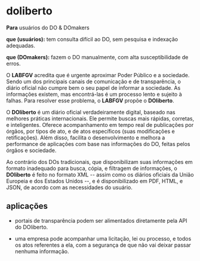 # doliberto

**Para** usuários do DO & DOmakers

**que (usuários):** tem consulta difícil ao DO, sem pesquisa e
indexação adequadas.

**que (DOmakers):** fazem o DO manualmente, com alta susceptibilidade
de erros.

O **LABFGV** acredita que é urgente aproximar Poder Público e a
sociedade. Sendo um dos principais canais de comunicação e de
transparência, o diário oficial não cumpre bem o seu papel de informar
a sociedade. As informações existem, mas encontrá-las é um processo
lento e sujeito à falhas. Para resolver esse problema, o **LABFGV**
propõe o **DOliberto**.

O **DOliberto** é um diário oficial verdadeiramente digital, baseado
nas melhores práticas internacionais. Ele permite buscas mais rápidas,
corretas, e inteligentes. Oferece acompanhamento em tempo real de
publicações por órgãos, por tipos de ato, e de atos específicos (suas
modificações e retificações). Além disso, facilita o desenvolvimento e
melhora a performance de aplicações com base nas informações do DO,
feitas pelos órgãos e sociedade.

Ao contrário dos DOs tradicionais, que disponibilizam suas informações
em formato inadequado para busca, cópia, e filtragem de informações, o
**DOliberto** é feito no formato XML -- assim como os diários oficiais
da União Europeia e dos Estados Unidos --, e é disponibilizado em PDF,
HTML, e JSON, de acordo com as necessidades do usuário.

## aplicações

- portais de transparência podem ser alimentados diretamente pela API
  do DOliberto.

- uma empresa pode acompanhar uma licitação, lei ou processo, e todos
  os atos referentes a ela, com a segurança de que não vai deixar
  passar nenhuma informação.
